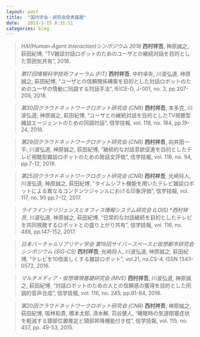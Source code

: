 ```yaml
---
layout: post
title:  "国内学会・研究会発表履歴"
date:   2021-1-15 8:31:11
categories: blog
---
```


>*HAI(Human-Agent Interaction)シンポジウム 2018*
>**西村祥吾**, 神原誠之, 萩田紀博, “TV雑談対話ロボットのためのユーザとの継続対話を目的とした雰囲気共有”, 2018.

>*第17回情報科学技術フォーラム (FIT)*
>**西村祥吾**, 中村卓矢, 川波弘道, 神原誠之, 萩田紀博, “ユーザとの信頼関係構築を目的とした対話ロボットのためのユーザの情動に同調する対話手法”, IEICE-D, J-001, no. 3, pp.207-208, 2018.

>*第30回クラウドネットワークロボット研究会 (CNR)*
>**西村祥吾**, 本多克, 川波弘道, 神原誠之, 萩田紀博, “ユーザとの継続対話を目的としたTV視聴型雑談エージェントのための同調対話”, 信学技報, vol. 118, no. 184, pp.19-24, 2018.

>*第29回クラウドネットワークロボット研究会 (CNR)*
>**西村祥吾**, 向井田一平, 川波弘道, 神原誠之, 萩田紀博, “継続的な対話意欲促進を目的としたテレビ視聴型雑談ロボットのための発話文評価”, 信学技報, vol. 118, no. 94, pp.7-12, 2018.

>*第25回クラウドネットワークロボット研究会 (CNR)*
>**西村祥吾**, 光崎将人, 川波弘道, 神原誠之, 萩田紀博, “タイムシフト機能を用いたテレビ雑談ロボットによる異なるコンテンツジャンルにおける印象評価”, 信学技報, vol. 117, no. 95 pp.7-12, 2017.

>*ライフインテリジェンスとオフィス情報システム研究会 (LOIS)*
>**西村祥吾*, 川波弘道, 神原誠之, 萩田紀博, “日常的な対話継続を目的としたテレビを共同視聴するロボットとの盛り上がり共有”, 信学技報, vol. 116, no. 488, pp.147-152, 2017.

>*日本バーチャルリアリティ学会 第19回サイバースペースと仮想都市研究会シンポジウム (SIG-CS)*
>**西村祥吾**, 光崎将人, 川波弘道, 神原誠之, 萩田紀博, “テレビを10倍楽しくする雑談ロボット”, vol.21, no.CS-4, ISSN 1343-0572, 2016.

>*マルチメディア・仮想環境基礎研究会 (MVE)*
>**西村祥吾**, 川波弘道, 神原誠之, 萩田紀博, “対話ロボットのための人との信頼感の獲得を目的とした同調的音声合成”, 信学技報, vol. 116, no. 245, pp.81-84, 2016.

>*第20回クラウドネットワークロボット研究会 (CNR)*
>**西村祥吾**, 神原誠之, 萩田紀博, 阪林和貴, 橋本太郎, 清水解, 苅谷健人, “睡眠時の気道閉塞症状を軽減する頸部位置推定と頸部昇降機能付き枕”, 信学技報, vol. 115, no. 457, pp. 49-53, 2015.
